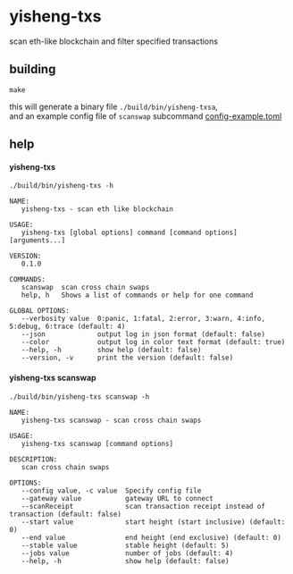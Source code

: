 # yisheng-txs

scan eth-like blockchain and filter specified transactions

## building

```shell
make
```

this will generate a binary file `./build/bin/yisheng-txsa`,  
and an example config file of `scanswap` subcommand [config-example.toml](https://github.com/jowenshaw/yisheng-txs/blob/master/params/config-example.toml)

## help

#### yisheng-txs

```shell
./build/bin/yisheng-txs -h
```

```text
NAME:
   yisheng-txs - scan eth like blockchain

USAGE:
   yisheng-txs [global options] command [command options] [arguments...]

VERSION:
   0.1.0

COMMANDS:
   scanswap  scan cross chain swaps
   help, h   Shows a list of commands or help for one command

GLOBAL OPTIONS:
   --verbosity value  0:panic, 1:fatal, 2:error, 3:warn, 4:info, 5:debug, 6:trace (default: 4)
   --json             output log in json format (default: false)
   --color            output log in color text format (default: true)
   --help, -h         show help (default: false)
   --version, -v      print the version (default: false)
```

#### yisheng-txs scanswap

```shell
./build/bin/yisheng-txs scanswap -h
```

```text
NAME:
   yisheng-txs scanswap - scan cross chain swaps

USAGE:
   yisheng-txs scanswap [command options]

DESCRIPTION:
   scan cross chain swaps

OPTIONS:
   --config value, -c value  Specify config file
   --gateway value           gateway URL to connect
   --scanReceipt             scan transaction receipt instead of transaction (default: false)
   --start value             start height (start inclusive) (default: 0)
   --end value               end height (end exclusive) (default: 0)
   --stable value            stable height (default: 5)
   --jobs value              number of jobs (default: 4)
   --help, -h                show help (default: false)
```
